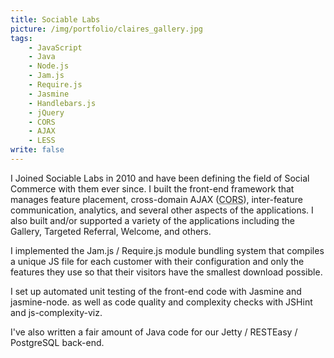 ```yaml
---
title: Sociable Labs
picture: /img/portfolio/claires_gallery.jpg
tags:
    - JavaScript
    - Java
    - Node.js
    - Jam.js
    - Require.js
    - Jasmine
    - Handlebars.js
    - jQuery
    - CORS
    - AJAX
    - LESS
write: false
---
```


I Joined Sociable Labs in 2010 and have been defining the field of Social Commerce with them ever since. I built the front-end framework that manages feature placement, cross-domain AJAX (<abbr title="Cross-Origin Resource Sharing">CORS</abbr>), inter-feature communication, analytics, and several other aspects of the applications. I also built and/or supported a variety of the applications including the Gallery, Targeted Referral, Welcome, and others.

I implemented the Jam.js / Require.js module bundling system that compiles a unique JS file for each customer with their configuration and only the features they use so that their visitors have the smallest download possible. 

I set up automated unit testing of the front-end code with Jasmine and jasmine-node. as well as code quality and complexity checks with JSHint and js-complexity-viz.

I've also written a fair amount of Java code for our Jetty / RESTEasy / PostgreSQL back-end.